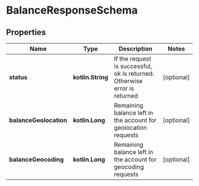 
# BalanceResponseSchema

## Properties
Name | Type | Description | Notes
------------ | ------------- | ------------- | -------------
**status** | **kotlin.String** | If the request is successful, ok is returned. Otherwise error is returned |  [optional]
**balanceGeolocation** | **kotlin.Long** | Remaining balance left in the account for geolocation requests |  [optional]
**balanceGeocoding** | **kotlin.Long** | Remaining balance left in the account for geocoding requests |  [optional]



